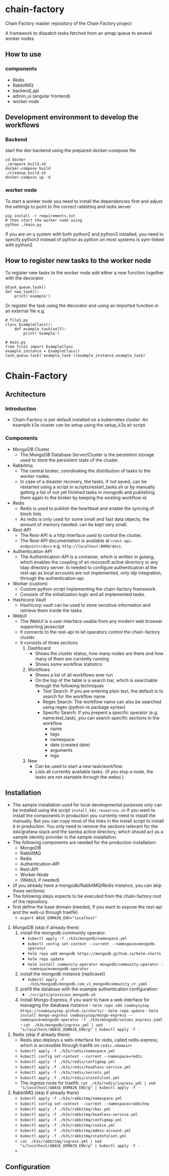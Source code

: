 # chain-factory
Chain Factory master repository of the Chain Factory project

A framework to dispatch tasks fetched from an amqp queue to several worker nodes

## How to use

### components
 - Redis
 - RabbitMQ
 - backend_api
 - admin_ui (angular frontend)
 - worker node

## Development environment to develop the workflows

### Backend
start the dev backend using the prepared docker-compose file

    cd docker
    ./prepare_build.sh
    docker-compose build
    ./cleanup_build.sh
    docker-compose up -d

### worker node
To start a worker node you need to install the dependencies first and adjust the settings to point to the correct rabbitmq and redis server

    pip install -r requirements.txt
    # then start the worker node using
    python ./main.py

If you are on a system with both python2 and python3 installed, you need to specify python3 instead of python as python on most systems is sym-linked with python2


## How to register new tasks to the worker node
To register new tasks to the worker node add either a new function together with the decorator

    @task_queue.task()
    def new_task():
        print('example')

Or register the task using the decorator and using an imported function in an external file e.g.

    # file1.py
    class ExampleClass():
        def example_task(self):
            print('example')
   
    # main.py
    from file1 import ExampleClass
    example_instance = ExampleClass()
    task_queue.task('example_task')(example_instance.example_task)


# Chain-Factory

## Architecture
### Introduction
- Chain-Factory is per default installed on a kubernetes cluster. An example k3s cluster can be setup using the setup_k3s.sh script.
### Components
- MongoDB Cluster
	- The MongoDB Database Server/Cluster is the persistent storage used to store the persistent state of the cluster.
- Rabbitmq
	- The central broker, coordinating the distribution of tasks to the worker nodes.
	- In case of a disaster recovery, the tasks, if not saved, can be restarted using a script in scripts/restart_tasks.sh or by manually getting a list of not yet finished tasks in mongodb and publishing them again to the broker by keeping the existing workflow id.
- Redis
	- Redis is used to publish the heartbeat and enable the syncing of block lists.
	- As redis is only used for some small and fast data objects, the amount of memory needed. can be kept very small.
- Rest-API
	- The Rest-API is a http interface used to control the cluster.
	- The Rest-API documentation is available at `<rest-api-endpoint>/docs` e.g. `http://localhost:8000/docs`.
- Authentication-API
	- The Authentication-API is a container, which is written in golang, which enables the coupling of an microsoft active directory or any ldap directory server. Is needed to configure authentication at the rest-api as local accounts are not implemented, only idp integration, through the authentication-api.
- Worker (custom)
	- Custom python script implementing the chain-factory framework.
	- Consists of the initialization logic and all implemented tasks.
- Hashicorp Vault
	- Hashicorp vault can be used to store sensitive information and retrieve them inside the tasks.
- WebUI
	- The WebUI is a user interface usable from any modern web browser supporting javascript
	- It connects to the rest-api to let operators control the chain-factory cluster.
	- It consists of three sections
		1. Dashboard
			- Shows the cluster status, how many nodes are there and how many of them are currently running
			- Shows some workflow statistics
		 2. Workflows
			 - Shows a list of all workflows ever run
			 - On the top of the table is a search bar, which is searchable through the following techniques
				 - Text Search: If you are entering plain text, the default is to search for the workflow name
				 - Regex Search: The workflow name can also be searched using regex (python re package syntax)
				 - Specific Search: If you prepent a specific operator (e.g. name:test_task), you can search specific sections in the workflow
					 - name
					 - tags
					 - namespace
					 - date (created date)
					 - arguments
					 - logs
		2. New
			- Can be used to start a new task/workflow.
			- Lists all currently available tasks. (if you stop a node, the tasks are not startable through the webui.)

## Installation
- The sample installation used for local developmental purposes only can be installed using the script `install_k8s_resources.sh` If you want to install the components in production you currently need to install the manually. But you can copy most of the lines in the install script to install it in production. You only need to remove the sections relevant for the loki/grafana stack and the samba active directory, which should act as a sample identity provider in the sample installation.
- The following components are needed for the production installation:
	- MongoDB
	- RabbitMQ
	- Redis
	- Authentication-API
	- Rest-API
	- Worker-Node
	- (WebUI, if needed)
- (if you already have a mongodb/RabbitMQ/Redis instance, you can skip those sections)
- The following steps expects to be executed from the chain-factory root of the repository.
- first define the base domain (needed, if you want to expose the rest-api and the web-ui through traefik)
	- `export BASE_DOMAIN_ENV="localhost"`
1. MongoDB (skip if already there)
	1. install the mongodb community operator.
		-  `kubectl apply -f ./k3s/mongodb/namespace.yml`
		 - `kubectl config set-context --current --namespace=mongodb-operator`
		 - `helm repo add mongodb https://mongodb.github.io/helm-charts`
		 - `helm repo update`
		 - `helm install community-operator mongodb/community-operator --namespace=mongodb-operator`
	 2. install the mongodb instance (replicaset)
		 - `kubectl apply -f ./k3s/mongodb/mongodb.com_v1_mongodbcommunity_cr.yaml`
	 3. prefill the database with the example authentication configuration:
		 - `./scripts/provision_mongodb.sh`
	 4. Install Mongo-Express, if you want to have a web interface for managing the database instance
			 - `helm repo add cowboysysop https://cowboysysop.github.io/charts/`
			 - `helm repo update`
			 - `helm install mongo-express cowboysysop/mongo-express --namespace=mongodb-operator -f ./k3s/mongodb/values_express.yaml`
			 - `cat ./k3s/mongodb/ingress.yml | sed "s/localhost/$BASE_DOMAIN_ENV/g" | kubectl apply -f -`
 2. Redis (skip if already there)
	 - Redis also deploys a web-interface for redis, called redis-express, which is accessible through traefik on `redis.<domain>`
	 - `kubectl apply -f ./k3s/redis/namespace.yml`
	 - `kubectl config set-context --current --namespace=redis`
	 - `kubectl apply -f ./k3s/redis/configmap.yml`
	 - `kubectl apply -f ./k3s/redis/headless-service.yml`
	 - `kubectl apply -f ./k3s/redis/secrets.yml`
	 - `kubectl apply -f ./k3s/redis/statefulset.yml`
	 - The ingress route for traefik: `cat ./k3s/redis/ingress.yml | sed "s/localhost/$BASE_DOMAIN_ENV/g" | kubectl apply -f -`
2. RabbitMQ (skip if already there)
	- `kubectl apply -f ./k3s/rabbitmq/namespace.yml`
	- `kubectl config set-context --current --namespace=rabbitmq`
	- `kubectl apply -f ./k3s/rabbitmq/rbac.yml`
	- `kubectl apply -f ./k3s/rabbitmq/headless-service.yml`
	- `kubectl apply -f ./k3s/rabbitmq/configmap.yml`
	- `kubectl apply -f ./k3s/rabbitmq/cookie.yml`
	- `kubectl apply -f ./k3s/rabbitmq/admin-account.yml`
	- `kubectl apply -f ./k3s/rabbitmq/statefulset.yml`
	- `cat ./k3s/rabbitmq/ingress.yml | sed "s/localhost/$BASE_DOMAIN_ENV/g" | kubectl apply -f -`
	- 
## Configuration